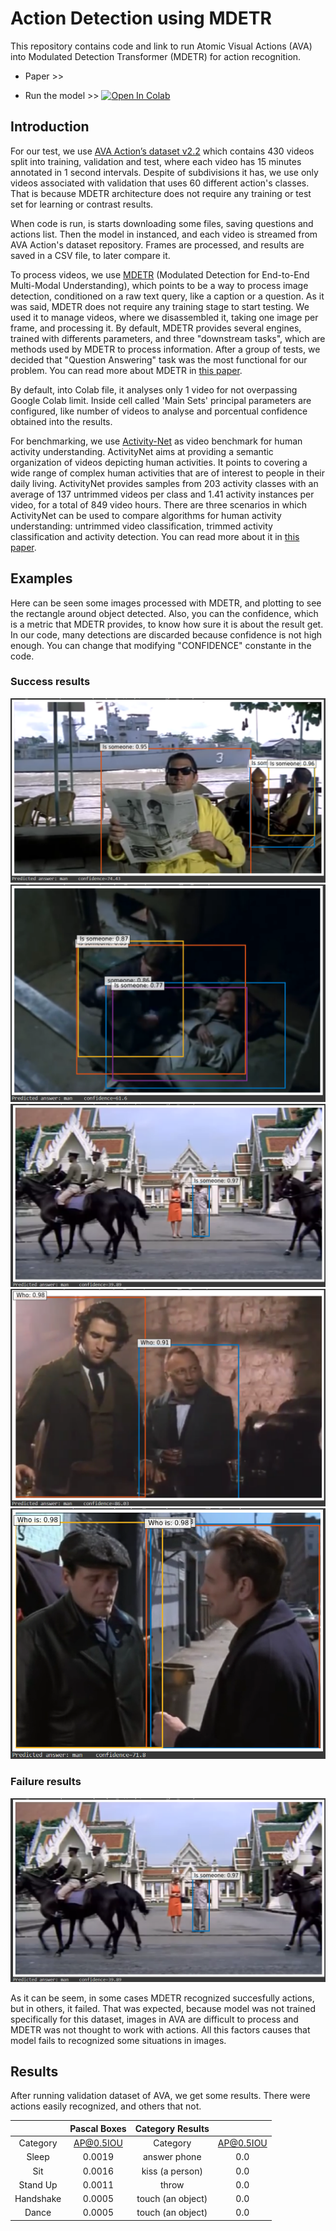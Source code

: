 # Action Detection using MDETR
This repository contains code and link to run Atomic Visual Actions (AVA) into Modulated Detection Transformer (MDETR) for action recognition.

* Paper >> 

* Run the model >> [![Open In Colab](https://colab.research.google.com/assets/colab-badge.svg)](https://colab.research.google.com/github/BHI-Research/AVA_MDETR/blob/main/examples/AVA_MDETR.ipynb)

## Introduction
For our test, we use [AVA Action’s dataset v2.2](https://research.google.com/ava/index.html) which contains 430 videos split into training, validation and test, where each video has 15 minutes annotated in 1 second intervals. Despite of subdivisions it has, we use only videos associated with validation that uses 60 different action's classes. That is because MDETR architecture does not require any training or test set for learning or contrast results.

When code is run, is starts downloading some files, saving questions and actions list. Then the model in instanced, and each video is streamed from AVA Action's dataset repository. Frames are processed, and results are saved in a CSV file, to later compare it.

To process videos, we use [MDETR](https://github.com/ashkamath/mdetr) (Modulated Detection for End-to-End Multi-Modal Understanding), which points to be a way to process image detection, conditioned on a raw text query, like a caption or a question. As it was said, MDETR does not require any training stage to start testing. We used it to manage videos, where we disassembled it, taking one image per frame, and processing it. By default, MDETR provides several engines, trained with differents parameters, and three "downstream tasks", which are methods used by MDETR to process information. After a group of tests, we decided that "Question Answering" task was the most functional for our problem. You can read more about MDETR in [this paper](https://arxiv.org/pdf/2104.12763v2.pdf).

By default, into Colab file, it analyses only 1 video for not overpassing Google Colab limit. Inside cell called 'Main Sets' principal parameters are configured, like number of videos to analyse and porcentual confidence obtained into the results.

For benchmarking, we use [Activity-Net](https://github.com/activitynet/ActivityNet) as video benchmark for human activity understanding. ActivityNet aims at providing a semantic organization of videos depicting human activities. It points to covering a wide range of complex human activities that are of interest to people in their daily living. ActivityNet provides samples from 203 activity classes with an average of 137 untrimmed videos per class and 1.41 activity instances per video, for a total of 849 video hours. There are three scenarios in which ActivityNet can be used to compare algorithms for human activity understanding: untrimmed video classification, trimmed activity classification and activity detection. You can read more about it in [this paper](https://www.cv-foundation.org/openaccess/content_cvpr_2015/papers/Heilbron_ActivityNet_A_Large-Scale_2015_CVPR_paper.pdf).

## Examples
Here can be seen some images processed with MDETR, and plotting to see the rectangle around object detected.
Also, you can the confidence, which is a metric that MDETR provides, to know how sure it is about the result get.
In our code, many detections are discarded because confidence is not high enough. You can change that modifying "CONFIDENCE" constante in the code.

### Success results
![is someone sit](images/is_someone_sit.png)
![is someone sleeping](images/is_someone_sleeping.png)
![is someone stand](images/is_someone_stand.png)
![who is giving a handshake](images/who_is_giving_a_handshake.png)
![who is standing](images/who_is_standing.png)

### Failure results
![is someone dancing](images/is_someone_stand.png)

As it can be seem, in some cases MDETR recognized succesfully actions, but in others, it failed. That was expected, because model was not trained
specifically for this dataset, images in AVA are difficult to process and MDETR was not thought to work with actions. All this factors causes that
model fails to recognized some situations in images.

## Results
After running validation dataset of AVA, we get some results. There were actions easily recognized, and others that not.

| | Pascal Boxes | Category Results  ||
| :----------:  | :----------:  | :----------:      | :----------:  |
| Category      | AP@0.5IOU     | Category          | AP@0.5IOU     |
| Sleep         | 0.0019        | answer phone      | 0.0           |
| Sit           | 0.0016        | kiss (a person)   | 0.0           |   
| Stand Up      | 0.0011        | throw             | 0.0           |
| Handshake     | 0.0005        | touch (an object) | 0.0           |
| Dance         | 0.0005        | touch (an object) | 0.0           |